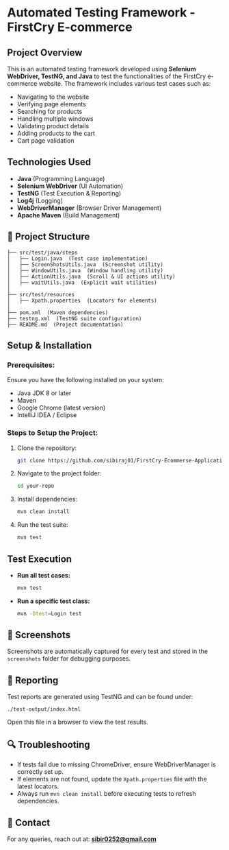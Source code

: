 # Automated Testing Framework - FirstCry E-commerce

## Project Overview
This is an automated testing framework developed using **Selenium WebDriver, TestNG, and Java** to test the functionalities of the FirstCry e-commerce website. The framework includes various test cases such as:
- Navigating to the website
- Verifying page elements
- Searching for products
- Handling multiple windows
- Validating product details
- Adding products to the cart
- Cart page validation

## Technologies Used
- **Java** (Programming Language)
- **Selenium WebDriver** (UI Automation)
- **TestNG** (Test Execution & Reporting)
- **Log4j** (Logging)
- **WebDriverManager** (Browser Driver Management)
- **Apache Maven** (Build Management)

## 📂 Project Structure
```
├── src/test/java/steps
│   ├── Login.java  (Test case implementation)
│   ├── ScreenShotsUtils.java  (Screenshot utility)
│   ├── WindowUtils.java  (Window handling utility)
│   ├── ActionUtils.java  (Scroll & UI actions utility)
│   ├── waitUtils.java  (Explicit wait utilities)
│
├── src/test/resources
│   ├── Xpath.properties  (Locators for elements)
│
├── pom.xml  (Maven dependencies)
├── testng.xml  (TestNG suite configuration)
├── README.md  (Project documentation)
```

## Setup & Installation
### **Prerequisites:**
Ensure you have the following installed on your system:
- Java JDK 8 or later
- Maven
- Google Chrome (latest version)
- IntelliJ IDEA / Eclipse

### Steps to Setup the Project:
1. Clone the repository:
   ```sh
   git clone https://github.com/sibiraj01/FirstCry-Ecommerse-Application.git
   ```
2. Navigate to the project folder:
   ```sh
   cd your-repo
   ```
3. Install dependencies:
   ```sh
   mvn clean install
   ```
4. Run the test suite:
   ```sh
   mvn test
   ```

## Test Execution
- **Run all test cases:**
  ```sh
  mvn test
  ```
- **Run a specific test class:**
  ```sh
  mvn -Dtest=Login test
  ```

## 📸 Screenshots
Screenshots are automatically captured for every test and stored in the `screenshots` folder for debugging purposes.

## 📌 Reporting
Test reports are generated using TestNG and can be found under:
```
./test-output/index.html
```
Open this file in a browser to view the test results.

## 🔍 Troubleshooting
- If tests fail due to missing ChromeDriver, ensure WebDriverManager is correctly set up.
- If elements are not found, update the `Xpath.properties` file with the latest locators.
- Always run `mvn clean install` before executing tests to refresh dependencies.

## 📧 Contact
For any queries, reach out at: **sibir0252@gmail.com**

